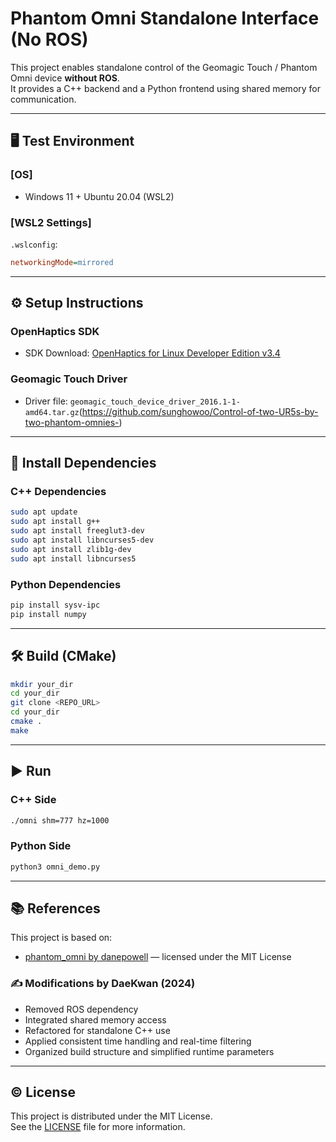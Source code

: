 # Phantom Omni Standalone Interface (No ROS)

This project enables standalone control of the Geomagic Touch / Phantom Omni device **without ROS**.  
It provides a C++ backend and a Python frontend using shared memory for communication.

---

## 🖥️ Test Environment

### [OS]
- Windows 11 + Ubuntu 20.04 (WSL2)

### [WSL2 Settings]
`.wslconfig`:
```ini
networkingMode=mirrored
```

---

## ⚙️ Setup Instructions

### OpenHaptics SDK
- SDK Download: [OpenHaptics for Linux Developer Edition v3.4](https://support.3dsystems.com/s/article/OpenHaptics-for-Linux-Developer-Edition-v34?language=en_US)

### Geomagic Touch Driver
- Driver file: `geomagic_touch_device_driver_2016.1-1-amd64.tar.gz`(https://github.com/sunghowoo/Control-of-two-UR5s-by-two-phantom-omnies-)

---

## 🧱 Install Dependencies

### C++ Dependencies

```bash
sudo apt update
sudo apt install g++
sudo apt install freeglut3-dev
sudo apt install libncurses5-dev
sudo apt install zlib1g-dev
sudo apt install libncurses5
```

### Python Dependencies

```bash
pip install sysv-ipc
pip install numpy
```

---

## 🛠️ Build (CMake)

```bash
mkdir your_dir
cd your_dir
git clone <REPO_URL>
cd your_dir
cmake .
make
```

---

## ▶️ Run

### C++ Side

```bash
./omni shm=777 hz=1000
```

### Python Side

```bash
python3 omni_demo.py
```

---

## 📚 References

This project is based on:

- [phantom_omni by danepowell](https://github.com/danepowell/phantom_omni) — licensed under the MIT License

### ✍️ Modifications by DaeKwan (2024)
- Removed ROS dependency
- Integrated shared memory access
- Refactored for standalone C++ use
- Applied consistent time handling and real-time filtering
- Organized build structure and simplified runtime parameters

---

## © License

This project is distributed under the MIT License.  
See the [LICENSE](./LICENSE) file for more information.